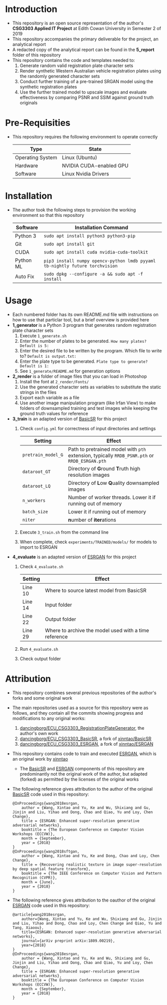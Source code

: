 # Introduction
- This repository is an open source representation of the author's **CSG3303 Applied IT Project** at Edith Cowan University in Semester 2 of 2019
- This repository accompanies the primary deliverable for the project, an analytical report
- A redacted copy of the analytical report can be found in the **5_report** folder of this repository
- This repository contains the code and templates needed to:
  1. Generate random valid registration plate character sets
  2. Render synthetic Western Australian vehicle registration plates using the randomly generated character sets
  3. Conduct further training of a pre-trained SRGAN model using the synthetic registration plates
  4. Use the further trained model to upscale images and evaluate effectiveness by comparing PSNR and SSIM against ground truth originals


# Pre-Requisities
- This repository requires the following environment to operate correctly

  | Type             | State                   |
  | ---              | ---                     |
  | Operating System | Linux (Ubuntu)          |
  | Hardware         | NVIDIA CUDA-enabled GPU |
  | Software         | Linux Nvidia Drivers    |

# Installation
- The author took the following steps to provision the working environment so that this repository

  | Software  | Installation Command                                                         |
  | ---       | ---                                                                          |
  | Python 3  | `sudo apt install python3 python3-pip`                                       |
  | Git       | `sudo apt install git`                                                       |
  | CUDA      | `sudo apt install cuda nvidia-cuda-toolkit`                                  |
  | Python ML | `pip3 install numpy opencv-python lmdb pyyaml tb-nightly future torchvision` |
  | Auto Fix  | `sudo dpkg --configure -a && sudo apt -f install`                            |


# Usage
- Each numbered folder has its own README.md file with instructions on how to use that particlar tool, but a brief overview is provided here
- **1_generator** is a Python 3 program that generates random registration plate character sets
  1. Execute `1_generate.sh`
  2. Enter the number of plates to be generated. `How many plates? Default is 5:`
  3. Enter the desired file to be written by the program. Which file to write to? `Default is output.txt:`
  4. Enter the plate type to be generated. `Plate type to generate? Default is 1:`
  5. See `1_generate/README.md` for generation options
- **2_render** is a folder of image files that you can load in Photoshop
  1. Install the font at `2_render/Fonts/`
  2. Use the generated character sets as variables to substitute the static strings in the files
  3. Export each variable as a file
  4. Use another image manipulation program (like Irfan View) to make folders of downsampled training and test images while keeping the ground truth values for reference
- **3_train** is an adapted version of [BasicSR](https://github.com/xinntao/BasicSR) for this project
  1. Check `config.yml` for correctness of input directories and settings
  
      | Setting            | Effect                                                                                        |
      | ---                |  ---                                                                                          |
      | `pretrain_model_G` | Path to pretrained model with `pth` extension, typically `RRDB_PSNR.pth` or `RRDB_ESRGAN.pth` |     
      | `dataroot_GT`      | Directory of **G**round **T**ruth high resolution images                                      |
      | `dataroot_LQ`      | Directory of **L**ow **Q**uality downsampled images                                           |
      | `n_workers`        | Number of worker threads. Lower it if running out of memory                                   |
      | `batch_size`       | Lower it if running out of memory                                                             |
      | `niter`            | **n**umber of **iter**ations                                                                  |
  2. Execute `3_train.sh` from the command line
  3. When complete, check `experiments/TRAINED/models/` for models to import to ESRGAN
- **4_evaluate** is an adapted version of [ESRGAN](https://github.com/xinntao/ESRGAN) for this project
  1. Check `4_evaluate.sh`
  
      | Setting            | Effect                                                |
      | ---                | ---                                                   |
      | Line 10            | Where to source latest model from BasicSR             |
      | Line 14            | Input folder                                          |
      | Line 22            | Output folder                                         |
      | Line 29            | Where to archive the model used with a time reference |
  2. Run `4_evaluate.sh`
  3. Check output folder

# Attribution
- This repository combines several previous repositories of the author's forks and some original work
- The main repositories used as a source for this repository were as follows, and they contain all the commits showing progress and modifications to any original works:
  1. [dancingborg/ECU_CSG3303_RegistrationPlateGenerator](https://github.com/dancingborg/ECU_CSG3303_RegistrationPlateGenerator), the author's own work
  2. [dancingborg/ECU_CSG3303_BasicSR](https://github.com/dancingborg/ECU_CSG3303_BasicSR), a fork of [xinntao/BasicSR](https://github.com/xinntao/BasicSR)
  3. [dancingborg/ECU_CSG3303_ESRGAN](https://github.com/dancingborg/ECU_CSG3303_ESRGAN), a fork of [xinntao/ESRGAN](https://github.com/xinntao/ESRGAN)
- This repository contains code to train and executed [ESRGAN](https://github.com/xinntao/ESRGAN), which is an original work by [xinntao](https://github.com/xinntao)
  - The [BasicSR](https://github.com/xinntao/BasicSR) and [ESRGAN](https://github.com/xinntao/ESRGAN) components of this repository are predominantly not the original work of the author, but adapted (forked) as permitted by the licenses of the original works
- The following reference gives attribution to the author of the original [BasicSR](https://github.com/xinntao/BasicSR) code used in this repository:

  ```
  @InProceedings{wang2018esrgan,
      author = {Wang, Xintao and Yu, Ke and Wu, Shixiang and Gu, Jinjin and Liu, Yihao and Dong, Chao and Qiao, Yu and Loy, Chen Change},
      title = {ESRGAN: Enhanced super-resolution generative adversarial networks},
      booktitle = {The European Conference on Computer Vision Workshops (ECCVW)},
      month = {September},
      year = {2018}
  }
  @InProceedings{wang2018sftgan,
      author = {Wang, Xintao and Yu, Ke and Dong, Chao and Loy, Chen Change},
      title = {Recovering realistic texture in image super-resolution by deep spatial feature transform},
      booktitle = {The IEEE Conference on Computer Vision and Pattern Recognition (CVPR)},
      month = {June},
      year = {2018}
  }
  ```

- The following reference gives attribution to the oauthor of the original [ESRGAN](https://github.com/xinntao/ESRGAN) code used in this repository:

  ```
  @article{wang2018esrgan,
      author={Wang, Xintao and Yu, Ke and Wu, Shixiang and Gu, Jinjin and Liu, Yihao and Dong, Chao and Loy, Chen Change and Qiao, Yu and Tang, Xiaoou},
      title={ESRGAN: Enhanced super-resolution generative adversarial networks},
      journal={arXiv preprint arXiv:1809.00219},
      year={2018}
  }   
  @InProceedings{wang2018esrgan,
      author = {Wang, Xintao and Yu, Ke and Wu, Shixiang and Gu, Jinjin and Liu, Yihao and Dong, Chao and Qiao, Yu and Loy, Chen Change},
      title = {ESRGAN: Enhanced super-resolution generative adversarial networks},
      booktitle = {The European Conference on Computer Vision Workshops (ECCVW)},
      month = {September},
      year = {2018}
  }
  ```

